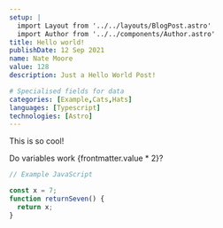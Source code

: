 ```yaml
---
setup: |
  import Layout from '../../layouts/BlogPost.astro'
  import Author from '../../components/Author.astro'
title: Hello world!
publishDate: 12 Sep 2021
name: Nate Moore
value: 128
description: Just a Hello World Post!

# Specialised fields for data
categories: [Example,Cats,Hats]
languages: [Typescript]
technologies: [Astro]
---
```


<Author name={frontmatter.name} href="https://twitter.com/n_moore" client:load />

This is so cool!

Do variables work {frontmatter.value * 2}?

```javascript
// Example JavaScript

const x = 7;
function returnSeven() {
  return x;
}

```
